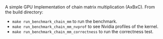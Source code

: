 A simple GPU Implementation of chain matrix multiplication (AxBxC). From the build directory:
- `make run_benchmark_chain_mm` to run the benchmark.
- `make run_benchmark_chain_mm_nvprof` to see Nvidia profiles of the kernel.
- `make run_benchmark_chain_mm_correctness` to run the correctness test.
